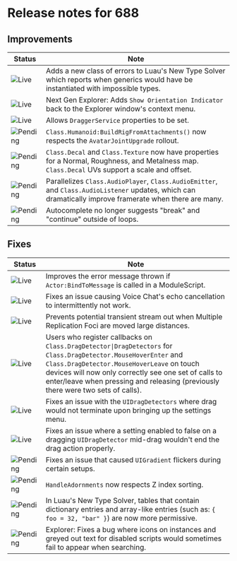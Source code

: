 # Release notes for 688

## Improvements

| Status | Note |
|--------|------|
| ![Live](https://img.shields.io/badge/Live-009E57?style=flat)  | Adds a new class of errors to Luau's New Type Solver which reports when generics would have be instantiated with impossible types. |
| ![Live](https://img.shields.io/badge/Live-009E57?style=flat)  | Next Gen Explorer: Adds `Show Orientation Indicator` back to the Explorer window's context menu. |
| ![Live](https://img.shields.io/badge/Live-009E57?style=flat)  | Allows `DraggerService` properties to be set. |
| ![Pending](https://img.shields.io/badge/Pending-DEA517?style=flat)  | `Class.Humanoid:BuildRigFromAttachments()` now respects the `AvatarJointUpgrade` rollout. |
| ![Pending](https://img.shields.io/badge/Pending-DEA517?style=flat)  | `Class.Decal` and `Class.Texture` now have properties for a Normal, Roughness, and Metalness map. `Class.Decal` UVs support a scale and offset. |
| ![Pending](https://img.shields.io/badge/Pending-DEA517?style=flat)  | Parallelizes `Class.AudioPlayer`, `Class.AudioEmitter`, and `Class.AudioListener` updates, which can dramatically improve framerate when there are many. |
| ![Pending](https://img.shields.io/badge/Pending-DEA517?style=flat)  | Autocomplete no longer suggests "break" and "continue" outside of loops. |
## Fixes

| Status | Note |
|--------|------|
| ![Live](https://img.shields.io/badge/Live-009E57?style=flat)  | Improves the error message thrown if `Actor:BindToMessage` is called in a ModuleScript. |
| ![Live](https://img.shields.io/badge/Live-009E57?style=flat)  | Fixes an issue causing Voice Chat's echo cancellation to intermittently not work. |
| ![Live](https://img.shields.io/badge/Live-009E57?style=flat)  | Prevents potential transient stream out when Multiple Replication Foci are moved large distances. |
| ![Live](https://img.shields.io/badge/Live-009E57?style=flat)  | Users who register callbacks on `Class.DragDetector\|DragDetectors` for `Class.DragDetector.MouseHoverEnter` and `Class.DragDetector.MouseHoverLeave` on touch devices will now only correctly see one set of calls to enter/leave when pressing and releasing (previously there were two sets of calls). |
| ![Live](https://img.shields.io/badge/Live-009E57?style=flat)  | Fixes an issue with the `UIDragDetectors` where drag would not terminate upon bringing up the settings menu. |
| ![Live](https://img.shields.io/badge/Live-009E57?style=flat)  | Fixes an issue where a setting enabled to false on a dragging `UIDragDetector` mid-drag wouldn't end the drag action properly. |
| ![Pending](https://img.shields.io/badge/Pending-DEA517?style=flat)  | Fixes an issue that caused `UIGradient` flickers during certain setups. |
| ![Pending](https://img.shields.io/badge/Pending-DEA517?style=flat)  | `HandleAdornments` now respects Z index sorting. |
| ![Pending](https://img.shields.io/badge/Pending-DEA517?style=flat)  | In Luau's New Type Solver, tables that contain dictionary entries and array-like entries (such as: `{ foo = 32, "bar" }`) are now more permissive. |
| ![Pending](https://img.shields.io/badge/Pending-DEA517?style=flat)  | Explorer: Fixes a bug where icons on instances and greyed out text for disabled scripts would sometimes fail to appear when searching. |
